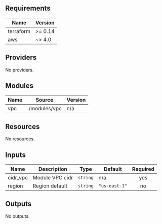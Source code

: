 <!-- BEGIN_TF_DOCS -->
## Requirements

| Name | Version |
|------|---------|
| terraform | >= 0.14 |
| aws | ~> 4.0 |

## Providers

No providers.

## Modules

| Name | Source | Version |
|------|--------|---------|
| vpc | ./modules/vpc | n/a |

## Resources

No resources.

## Inputs

| Name | Description | Type | Default | Required |
|------|-------------|------|---------|:--------:|
| cidr\_vpc | Module VPC cidr | `string` | n/a | yes |
| region | Region default | `string` | `"us-east-1"` | no |

## Outputs

No outputs.
<!-- END_TF_DOCS -->